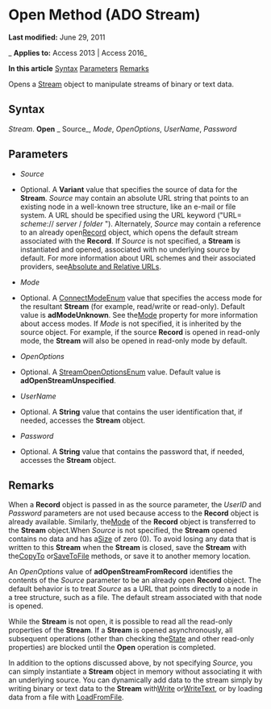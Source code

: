 
# Open Method (ADO Stream)

 **Last modified:** June 29, 2011

 _ **Applies to:** Access 2013 | Access 2016_

 **In this article**
[Syntax](#sectionSection1)
[Parameters](#sectionSection2)
[Remarks](#sectionSection3)



Opens a [Stream](d49b1514-e0b4-0aca-d5c2-8266f3f4fe65.md) object to manipulate streams of binary or text data.

## Syntax
<a name="sectionSection1"> </a>

 _Stream_. **Open** _ Source_, _Mode_, _OpenOptions_, _UserName_, _Password_


## Parameters
<a name="sectionSection2"> </a>


-  _Source_
    
- Optional. A  **Variant** value that specifies the source of data for the **Stream**. _Source_ may contain an absolute URL string that points to an existing node in a well-known tree structure, like an e-mail or file system. A URL should be specified using the URL keyword ("URL= _scheme_:// _server_ / _folder_ "). Alternately, _Source_ may contain a reference to an already open[Record](817aaf13-78d4-1134-aa94-997e92077c22.md) object, which opens the default stream associated with the **Record**. If _Source_ is not specified, a **Stream** is instantiated and opened, associated with no underlying source by default. For more information about URL schemes and their associated providers, see[Absolute and Relative URLs](79a1f793-7154-1c13-7dfe-a1b8cd64e1ea.md).
    
-  _Mode_
    
- Optional. A [ConnectModeEnum](a15aa733-f899-5fe9-e705-67a4301706d1.md) value that specifies the access mode for the resultant **Stream** (for example, read/write or read-only). Default value is **adModeUnknown**. See the[Mode](62086f4f-8624-16c4-dae1-a17475d1864d.md) property for more information about access modes. If _Mode_ is not specified, it is inherited by the source object. For example, if the source **Record** is opened in read-only mode, the **Stream** will also be opened in read-only mode by default.
    
-  _OpenOptions_
    
- Optional. A [StreamOpenOptionsEnum](d4bbd6be-41f1-cdf2-9d8f-b77ce83fb88e.md) value. Default value is **adOpenStreamUnspecified**.
    
-  _UserName_
    
- Optional. A  **String** value that contains the user identification that, if needed, accesses the **Stream** object.
    
-  _Password_
    
- Optional. A  **String** value that contains the password that, if needed, accesses the **Stream** object.
    

## Remarks
<a name="sectionSection3"> </a>

When a  **Record** object is passed in as the source parameter, the _UserID_ and _Password_ parameters are not used because access to the **Record** object is already available. Similarly, the[Mode](62086f4f-8624-16c4-dae1-a17475d1864d.md) of the **Record** object is transferred to the **Stream** object.When _Source_ is not specified, the **Stream** opened contains no data and has a[Size](http://msdn.microsoft.com/library/deb84313-36d1-fa49-e4cd-daecab96f343%28Office.15%29.aspx) of zero (0). To avoid losing any data that is written to this **Stream** when the **Stream** is closed, save the **Stream** with the[CopyTo](1c1ab950-51f7-7ecc-ccd8-e689db02f06a.md) or[SaveToFile](db0fd95e-8ef3-af87-5346-8f8713153ca7.md) methods, or save it to another memory location.

An  _OpenOptions_ value of **adOpenStreamFromRecord** identifies the contents of the _Source_ parameter to be an already open **Record** object. The default behavior is to treat _Source_ as a URL that points directly to a node in a tree structure, such as a file. The default stream associated with that node is opened.

While the  **Stream** is not open, it is possible to read all the read-only properties of the **Stream**. If a **Stream** is opened asynchronously, all subsequent operations (other than checking the[State](ade0a50c-e2d8-23ac-4ea9-b012fedcd5db.md) and other read-only properties) are blocked until the **Open** operation is completed.

In addition to the options discussed above, by not specifying  _Source_, you can simply instantiate a **Stream** object in memory without associating it with an underlying source. You can dynamically add data to the stream simply by writing binary or text data to the **Stream** with[Write](cabe4581-409f-7f05-bd59-d495bfb2c6fd.md) or[WriteText](1ca2d9d5-11f4-d088-6fc3-53240208bb09.md), or by loading data from a file with [LoadFromFile](33fd543f-bd24-9199-7540-2889b69221c8.md).

